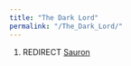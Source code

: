 ```yaml
---
title: "The Dark Lord"
permalink: "/The_Dark_Lord/"
---
```


1.  REDIRECT [Sauron](Sauron "wikilink")